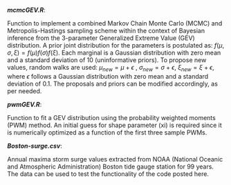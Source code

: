 
***mcmcGEV.R***: 

Function to implement a combined Markov Chain Monte Carlo (MCMC) and Metropolis-Hastings sampling scheme within the context of Bayesian inference from the 3-parameter Generalized Extreme Value (GEV) distribution. A prior joint distribution for the parameters is postulated as: $f(\mu,\sigma,\xi)=f(\mu)f(\sigma)f(\xi)$. Each marginal is a Gaussian distribution with zero mean and a standard deviation of 10 (uninformative priors). To propose new values, random walks are used: $\mu_{new}=\mu+\epsilon$ , $\sigma_{new}=\sigma+\epsilon$, $\xi_{new}=\xi+\epsilon$, where $\epsilon$ follows a Gaussian distribution with zero mean and a standard deviation of 0.1. The proposals and priors can be modified accordingly, as per needed.

***pwmGEV.R***:

Function to fit a GEV distribution using the probability weighted moments (PWM) method. An initial guess for shape parameter (xi) is required since it is numerically optimized as a function of the first three sample PWMs.

***Boston-surge.csv***:

Annual maxima storm surge values extracted from NOAA (National Oceanic and Atmospheric Administration) Boston tide gauge station for 99 years. The data can be used to test the functionality of the code posted here.

